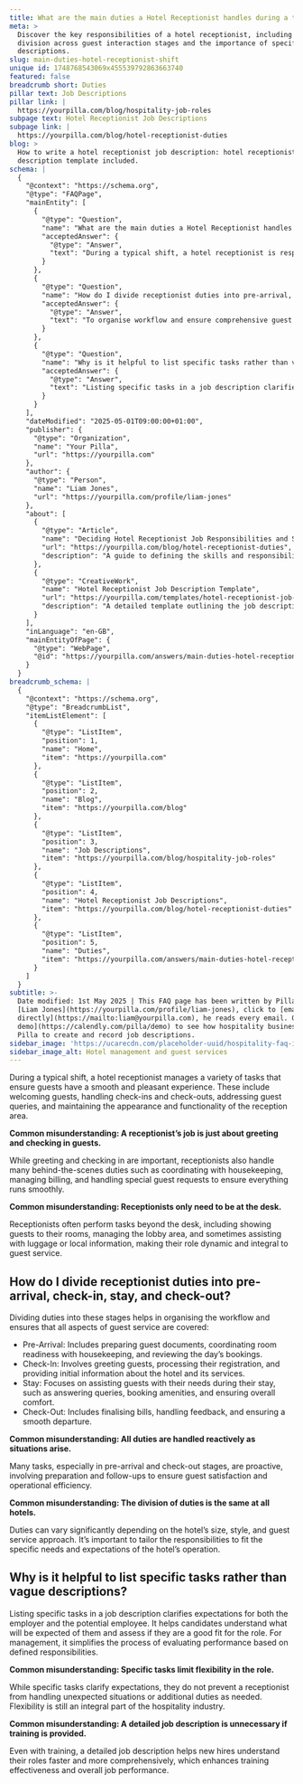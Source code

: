 ```yaml
---
title: What are the main duties a Hotel Receptionist handles during a typical shift?
meta: >
  Discover the key responsibilities of a hotel receptionist, including task
  division across guest interaction stages and the importance of specific job
  descriptions.
slug: main-duties-hotel-receptionist-shift
unique id: 1748768543069x455539792863663740
featured: false
breadcrumb short: Duties
pillar text: Job Descriptions
pillar link: |
  https://yourpilla.com/blog/hospitality-job-roles
subpage text: Hotel Receptionist Job Descriptions
subpage link: |
  https://yourpilla.com/blog/hotel-receptionist-duties
blog: >
  How to write a hotel receptionist job description: hotel receptionist job
  description template included.
schema: |
  {
    "@context": "https://schema.org",
    "@type": "FAQPage",
    "mainEntity": [
      {
        "@type": "Question",
        "name": "What are the main duties a Hotel Receptionist handles during a typical shift?",
        "acceptedAnswer": {
          "@type": "Answer",
          "text": "During a typical shift, a hotel receptionist is responsible for a range of tasks to enhance guest experience. These tasks include welcoming guests, managing check-ins and check-outs, addressing guest queries, and maintaining the reception area. Additionally, receptionists coordinate with housekeeping, manage billing, handle special guest requests, and sometimes assist guests beyond the reception desk to ensure smooth operations and guest satisfaction."
        }
      },
      {
        "@type": "Question",
        "name": "How do I divide receptionist duties into pre-arrival, check-in, stay, and check-out?",
        "acceptedAnswer": {
          "@type": "Answer",
          "text": "To organise workflow and ensure comprehensive guest service, divide receptionist duties into four main stages: Pre-Arrival, Check-In, Stay, and Check-Out. During Pre-Arrival, prepare guest documents and coordinate room readiness. At Check-In, greet guests and process their registration. During the Stay, assist with guest needs and enquiries. At Check-Out, finalise bills, handle feedback, and ensure a smooth departure. Tailor these duties to your hotel's specific operational needs."
        }
      },
      {
        "@type": "Question",
        "name": "Why is it helpful to list specific tasks rather than vague descriptions?",
        "acceptedAnswer": {
          "@type": "Answer",
          "text": "Listing specific tasks in a job description clarifies expectations for both employers and potential employees. It helps candidates understand the requirements of the role and aids management in evaluating performance based on defined responsibilities. Specific tasks provide clarity but still allow for flexibility to handle unexpected situations or additional duties as needed in the hospitality industry."
        }
      }
    ],
    "dateModified": "2025-05-01T09:00:00+01:00",
    "publisher": {
      "@type": "Organization",
      "name": "Your Pilla",
      "url": "https://yourpilla.com"
    },
    "author": {
      "@type": "Person",
      "name": "Liam Jones",
      "url": "https://yourpilla.com/profile/liam-jones"
    },
    "about": [
      {
        "@type": "Article",
        "name": "Deciding Hotel Receptionist Job Responsibilities and Skills",
        "url": "https://yourpilla.com/blog/hotel-receptionist-duties",
        "description": "A guide to defining the skills and responsibilities needed from a hotel receptionist to ensure effective guest service and operational efficiency."
      },
      {
        "@type": "CreativeWork",
        "name": "Hotel Receptionist Job Description Template",
        "url": "https://yourpilla.com/templates/hotel-receptionist-job-description",
        "description": "A detailed template outlining the job description for hotel receptionists, including specific tasks and skills required for the role."
      }
    ],
    "inLanguage": "en-GB",
    "mainEntityOfPage": {
      "@type": "WebPage",
      "@id": "https://yourpilla.com/answers/main-duties-hotel-receptionist-shift"
    }
  }
breadcrumb_schema: |
  {
    "@context": "https://schema.org",
    "@type": "BreadcrumbList",
    "itemListElement": [
      {
        "@type": "ListItem",
        "position": 1,
        "name": "Home",
        "item": "https://yourpilla.com"
      },
      {
        "@type": "ListItem",
        "position": 2,
        "name": "Blog",
        "item": "https://yourpilla.com/blog"
      },
      {
        "@type": "ListItem",
        "position": 3,
        "name": "Job Descriptions",
        "item": "https://yourpilla.com/blog/hospitality-job-roles"
      },
      {
        "@type": "ListItem",
        "position": 4,
        "name": "Hotel Receptionist Job Descriptions",
        "item": "https://yourpilla.com/blog/hotel-receptionist-duties"
      },
      {
        "@type": "ListItem",
        "position": 5,
        "name": "Duties",
        "item": "https://yourpilla.com/answers/main-duties-hotel-receptionist-shift"
      }
    ]
  }
subtitle: >-
  Date modified: 1st May 2025 | This FAQ page has been written by Pilla Founder,
  [Liam Jones](https://yourpilla.com/profile/liam-jones), click to [email Liam
  directly](https://mailto:liam@yourpilla.com), he reads every email. Or [book a
  demo](https://calendly.com/pilla/demo) to see how hospitality businesses use
  Pilla to create and record job descriptions.
sidebar_image: 'https://ucarecdn.com/placeholder-uuid/hospitality-faq-image.jpg'
sidebar_image_alt: Hotel management and guest services
---
```

During a typical shift, a hotel receptionist manages a variety of tasks that ensure guests have a smooth and pleasant experience. These include welcoming guests, handling check-ins and check-outs, addressing guest queries, and maintaining the appearance and functionality of the reception area.

**Common misunderstanding: A receptionist’s job is just about greeting and checking in guests.**

While greeting and checking in are important, receptionists also handle many behind-the-scenes duties such as coordinating with housekeeping, managing billing, and handling special guest requests to ensure everything runs smoothly.

**Common misunderstanding: Receptionists only need to be at the desk.**

Receptionists often perform tasks beyond the desk, including showing guests to their rooms, managing the lobby area, and sometimes assisting with luggage or local information, making their role dynamic and integral to guest service.

## How do I divide receptionist duties into pre-arrival, check-in, stay, and check-out?

Dividing duties into these stages helps in organising the workflow and ensures that all aspects of guest service are covered:

-   Pre-Arrival: Includes preparing guest documents, coordinating room readiness with housekeeping, and reviewing the day’s bookings.
-   Check-In: Involves greeting guests, processing their registration, and providing initial information about the hotel and its services.
-   Stay: Focuses on assisting guests with their needs during their stay, such as answering queries, booking amenities, and ensuring overall comfort.
-   Check-Out: Includes finalising bills, handling feedback, and ensuring a smooth departure.

**Common misunderstanding: All duties are handled reactively as situations arise.**

Many tasks, especially in pre-arrival and check-out stages, are proactive, involving preparation and follow-ups to ensure guest satisfaction and operational efficiency.

**Common misunderstanding: The division of duties is the same at all hotels.**

Duties can vary significantly depending on the hotel’s size, style, and guest service approach. It’s important to tailor the responsibilities to fit the specific needs and expectations of the hotel’s operation.

## Why is it helpful to list specific tasks rather than vague descriptions?

Listing specific tasks in a job description clarifies expectations for both the employer and the potential employee. It helps candidates understand what will be expected of them and assess if they are a good fit for the role. For management, it simplifies the process of evaluating performance based on defined responsibilities.

**Common misunderstanding: Specific tasks limit flexibility in the role.**

While specific tasks clarify expectations, they do not prevent a receptionist from handling unexpected situations or additional duties as needed. Flexibility is still an integral part of the hospitality industry.

**Common misunderstanding: A detailed job description is unnecessary if training is provided.**

Even with training, a detailed job description helps new hires understand their roles faster and more comprehensively, which enhances training effectiveness and overall job performance.
